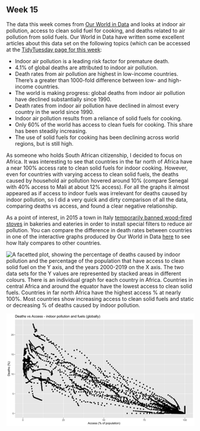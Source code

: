 ## Week 15

The data this week comes from [Our World in Data](https://ourworldindata.org/indoor-air-pollution) and looks at indoor air pollution, access to clean solid fuel for cooking, and deaths related to air pollution from solid fuels. Our World in Data have written some excellent articles about this data set on the following topics (which can be accessed at the [TidyTuesday page for this week](https://github.com/rfordatascience/tidytuesday/blob/master/data/2022/2022-04-12/readme.md): 

- Indoor air pollution is a leading risk factor for premature death.
- 4.1% of global deaths are attributed to indoor air pollution.
- Death rates from air pollution are highest in low-income countries. There’s a greater than 1000-fold difference between low- and high-income countries.
- The world is making progress: global deaths from indoor air pollution have declined substantially since 1990.
- Death rates from indoor air pollution have declined in almost every country in the world since 1990.
- Indoor air pollution results from a reliance of solid fuels for cooking.
- Only 60% of the world has access to clean fuels for cooking. This share has been steadily increasing.
- The use of solid fuels for cooking has been declining across world regions, but is still high.

As someone who holds South African citizenship, I decided to focus on Africa. It was interesting to see that countries in the far north of Africa have a near 100% access rate to clean solid fuels for indoor cooking. However, even for countries with varying access to clean solid fuels, the deaths caused by household air pollution hovered around 10% (compare Senegal with 40% access to Mali at about 12% access). For all the graphs it almost appeared as if access to indoor fuels was irrelevant for deaths caused by indoor pollution, so I did a very quick and dirty comparison of all the data, comparing deaths vs access, and found a clear negative relationship.

As a point of interest, in 2015 a town in Italy [temporarily banned wood-fired stoves](https://www.bbc.co.uk/news/blogs-news-from-elsewhere-35161213) in bakeries and eateries in order to install special filters to reduce air pollution. You can compare the difference in death rates between countries in one of the interactive graphs produced by Our World in Data [here](https://ourworldindata.org/indoor-air-pollution#death-rates-are-highest-across-low-income-countries) to see how Italy compares to other countries.

![A facetted plot, showing the percentage of deaths caused by indoor pollution and the percentage of the population that have access to clean solid fuel on the Y axis, and the years 2000-2019 on the X axis. The two data sets for the Y values are represented by stacked areas in different colours. There is an individual graph for each country in Africa. Countries in central Africa and around the equator have the lowest access to clean solid fuels. Countries in far north Africa have the highest access % at nearly 100%. Most countries show increasing access to clean solid fuels and static or decreasing % of deaths caused by indoor pollution.](https://github.com/PlantsGenesBugs/TidyTuesday/blob/main/2022/week15/indoorPollution.png) 

![A dot plot with percentage deaths caused by indoor pollution on the Y axis and access to clean fuel as a percentage of the population on the X axis. A negative relationship between these two variables are observed.](https://github.com/PlantsGenesBugs/TidyTuesday/blob/main/2022/week15/deathsVSaccess.png) 


